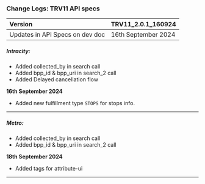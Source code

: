 ### Change Logs: TRV11 API specs

| Version                         | TRV11_2.0.1_160924 |
| :------------------------------ | :----------------- |
| Updates in API Specs on dev doc | 16th September 2024 |

##### Intracity:

- Added collected_by in search call
- Added bpp_id & bpp_uri in search_2 call
- Added Delayed cancellation flow

****16th September 2024****
- Added new fulfillment type `STOPS` for stops info. 

---

##### Metro:

- Added collected_by in search call
- Added bpp_id & bpp_uri in search_2 call

****18th September 2024****
- Added tags for attribute-ui

---
